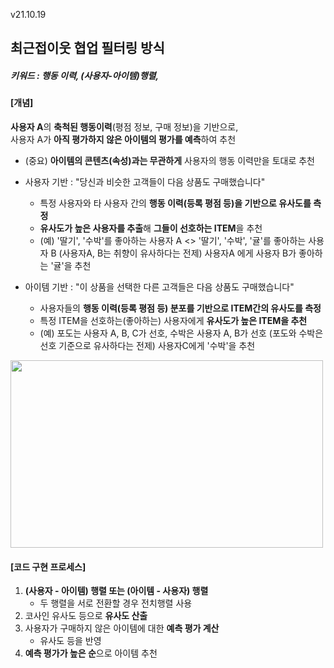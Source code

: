 v21.10.19

## 최근접이웃 협업 필터링 방식
##### 키워드 : 행동 이력, (사용자-아이템)행렬, 


#### [개념]

**사용자 A**의 **축척된 행동이력**(평점 정보, 구매 정보)을 기반으로,
</br>사용자 A가 **아직 평가하지 않은 아이템의 평가를 예측**하여 추천 

  - (중요) **아이템의 콘텐츠(속성)과는 무관하게** 사용자의 행동 이력만을 토대로 추천 

- 사용자 기반 : "당신과 비슷한 고객들이 다음 상품도 구매했습니다"
  - 특정 사용자와 타 사용자 간의 **행동 이력(등록 평점 등)을 기반으로 유사도를 측정**
  - **유사도가 높은 사용자를 추출**해 **그들이 선호하는 ITEM**을 추천
  - (예) '딸기', '수박'를 좋아하는 사용자 A <> '딸기', '수박', '귤'를 좋아하는 사용자 B
          (사용자A, B는 취향이 유사하다는 전제) 사용자A 에게 사용자 B가 좋아하는 '귤'을 추천 

- 아이템 기반 : "이 상품을 선택한 다른 고객들은 다음 상품도 구매했습니다"
  - 사용자들의 **행동 이력(등록 평점 등) 분포를 기반으로 ITEM간의 유사도를 측정**
  - 특정 ITEM을 선호하는(좋아하는) 사용자에게 **유사도가 높은 ITEM을 추천**
  - (예) 포도는 사용자 A, B, C가 선호, 수박은 사용자 A, B가 선호
         (포도와 수박은 선호 기준으로 유사하다는 전제) 사용자C에게 '수박'을 추천
        
<img src="https://user-images.githubusercontent.com/75558808/137833209-c3754019-090a-4b62-bd31-94d40a3194cf.png"  width="500" height="300"/>




#### [코드 구현 프로세스]

1. **(사용자 - 아이템) 행렬 또는 (아이템 - 사용자) 행렬** 
   - 두 행렬을 서로 전환할 경우 전치행렬 사용
2. 코사인 유사도 등으로 **유사도 산출**
3. 사용자가 구매하지 않은 아이템에 대한 **예측 평가 계산**
   - 유사도 등을 반영
4. **예측 평가가 높은 순**으로 아이템 추천
